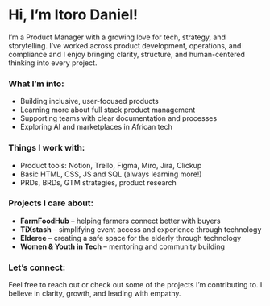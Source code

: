 # Hi, I’m Itoro Daniel!

I’m a Product Manager with a growing love for tech, strategy, and storytelling. I’ve worked across product development, operations, and compliance and I enjoy bringing clarity, structure, and human-centered thinking into every project.

### What I’m into:
- Building inclusive, user-focused products
- Learning more about full stack product management
- Supporting teams with clear documentation and processes
- Exploring AI and marketplaces in African tech

### Things I work with:
- Product tools: Notion, Trello, Figma, Miro, Jira, Clickup
- Basic HTML, CSS, JS and SQL (always learning more!)
- PRDs, BRDs, GTM strategies, product research

### Projects I care about:
- **FarmFoodHub** – helping farmers connect better with buyers  
- **TiXstash** – simplifying event access and experience through technology  
- **Elderee** – creating a safe space for the elderly through technology 
- **Women & Youth in Tech** – mentoring and community building

### Let’s connect:
Feel free to reach out or check out some of the projects I’m contributing to. I believe in clarity, growth, and leading with empathy.


